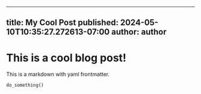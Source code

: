 ----------------
title: My Cool Post
published: 2024-05-10T10:35:27.272613-07:00
author: author
---------------
# This is a cool blog post!

This is a markdown with yaml frontmatter.

    do_something()

